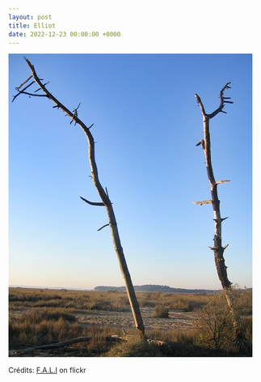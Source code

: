```yaml
---
layout: post
title: Elliot
date: 2022-12-23 00:00:00 +0000
---
```


![Elliot](/images/2022-12-23.jpg)

Crédits: [F.A.L.I](https://www.flickr.com/people/26384010@N03/) on flickr
